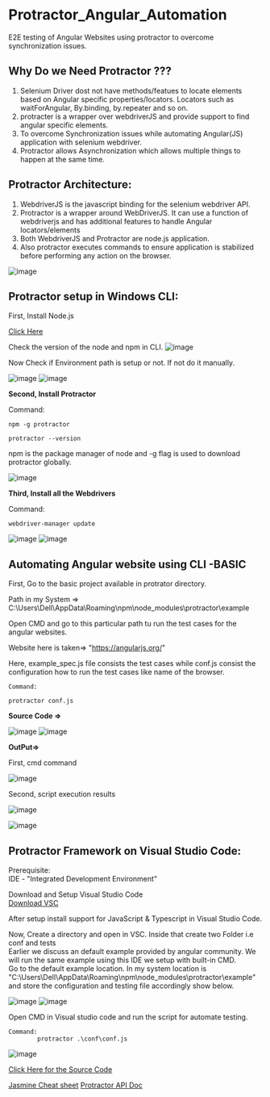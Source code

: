 # Protractor_Angular_Automation
E2E testing of Angular Websites using protractor to overcome synchronization issues.

## Why Do we Need Protractor ???

1. Selenium Driver dost not have methods/featues to locate elements based on Angular specific properties/locators. Locators such as waitForAngular, By.binding, by.repeater and so on.
2. protracter is a wrapper over webdriverJS and provide support to find angular specific elements.
3. To overcome Synchronization issues while automating Angular(JS) application with selenium webdriver.
4. Protractor allows Asynchronization which allows multiple things to happen at the same time.


## Protractor Architecture:

1. WebdriverJS is the javascript binding for the selenium webdriver API.
2. Protractor is a wrapper around WebDriverJS. It can use a function of webdriverjs and has additional features to handle Angular locators/elements
3. Both WebdriverJS and Protractor are node.js application.
4. Also protractor executes commands to ensure application is stabilized before performing any action on the browser.

![image](https://user-images.githubusercontent.com/46487696/117838064-9e441580-b297-11eb-9b02-a4e74c727125.png)


## Protractor setup in Windows CLI:

First, Install Node.js

[Click Here](https://nodejs.org/en/download/)

Check the version of the node and npm in CLI.
![image](https://user-images.githubusercontent.com/46487696/117840390-bcab1080-b299-11eb-9d81-8ab5d6da9663.png)

Now Check if Environment path is setup or not. If not do it manually.

![image](https://user-images.githubusercontent.com/46487696/117840756-14497c00-b29a-11eb-8f72-0b9a72ed48dd.png)
![image](https://user-images.githubusercontent.com/46487696/117840867-26c3b580-b29a-11eb-84ff-f89eb94df2af.png)

**Second, Install Protractor**

Command: 
```
npm -g protractor

protractor --version
```
npm is the package manager of node and -g flag is used to download protractor globally.

![image](https://user-images.githubusercontent.com/46487696/117841246-84f09880-b29a-11eb-89f0-8d91987cca15.png)


**Third, Install all the Webdrivers**

Command:
```
webdriver-manager update
```
![image](https://user-images.githubusercontent.com/46487696/117842399-84a4cd00-b29b-11eb-9170-3e0606716cd5.png)
![image](https://user-images.githubusercontent.com/46487696/117842465-95554300-b29b-11eb-948d-c1b747a42707.png)


## Automating Angular website using CLI -BASIC

First, Go to the basic project available in protrator directory.

Path in my System => C:\Users\Dell\AppData\Roaming\npm\node_modules\protractor\example

Open CMD and go to this particular path tu run the test cases for the angular websites.

Website here is taken=> "https://angularjs.org/" 

Here, example_spec.js file consists the test cases while conf.js consist the configuration how to run the test cases like name of the browser.

```
Command:

protractor conf.js
```
**Source Code =>**

![image](https://user-images.githubusercontent.com/46487696/117854317-03533780-b2a7-11eb-9140-9e64f6ed9df1.png)
![image](https://user-images.githubusercontent.com/46487696/117854382-0fd79000-b2a7-11eb-9486-530c8410491d.png)

**OutPut=>**

First, cmd command

![image](https://user-images.githubusercontent.com/46487696/117858070-1d8f1480-b2ab-11eb-952a-bbb76b962e7d.png)

Second, script execution results

![image](https://user-images.githubusercontent.com/46487696/117858095-24b62280-b2ab-11eb-8543-9258eb0edf25.png)

![image](https://user-images.githubusercontent.com/46487696/117854908-91c7b900-b2a7-11eb-97f1-31d048f92706.png)


## Protractor Framework on Visual Studio Code:

Prerequisite:<br/>
IDE - "Integrated Development Environment"

Download and Setup Visual Studio Code <br/>
[Download VSC](https://code.visualstudio.com/docs/?dv=win)

After setup install support for JavaScript & Typescript in Visual Studio Code.

Now, Create a directory and open in VSC. Inside that create two Folder i.e conf and tests <br/>
Earlier we discuss an default example provided by angular community. We will run the same example using this IDE we setup with built-in CMD.<br/>
Go to the default example location. In my system location is "C:\Users\Dell\AppData\Roaming\npm\node_modules\protractor\example" and store the configuration and testing file accordingly show below.

![image](https://user-images.githubusercontent.com/46487696/118138629-2fe08e00-b424-11eb-93d7-84f35f5c41c2.png)
![image](https://user-images.githubusercontent.com/46487696/118138658-3969f600-b424-11eb-971c-69d5febfee1b.png)

Open CMD in Visual studio code and run the script for automate testing.
```
Command:
        protractor .\conf\conf.js
```

![image](https://user-images.githubusercontent.com/46487696/118138794-59011e80-b424-11eb-8ca5-093ba97ab7ca.png)

[Click Here for the Source Code](https://github.com/kushagra67414/Protractor_Angular_Automation/tree/main/ProtractorDemo)


[Jasmine Cheat sheet](https://devhints.io/jasmine)
[Protractor API Doc](https://www.protractortest.org/#/api)
